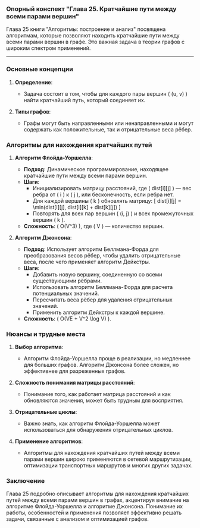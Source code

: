 ### Опорный конспект "Глава 25. Кратчайшие пути между всеми парами вершин"

Глава 25 книги "Алгоритмы: построение и анализ" посвящена алгоритмам, которые позволяют находить кратчайшие пути между всеми парами вершин в графе. Это важная задача в теории графов с широким спектром применений.

---

### Основные концепции

1. **Определение**:
   - Задача состоит в том, чтобы для каждого пары вершин \( (u, v) \) найти кратчайший путь, который соединяет их.

2. **Типы графов**:
   - Графы могут быть направленными или ненаправленными и могут содержать как положительные, так и отрицательные веса рёбер.

### Алгоритмы для нахождения кратчайших путей

1. **Алгоритм Флойда-Уоршелла**:
   - **Подход**: Динамическое программирование, находящее кратчайшие пути между всеми парами вершин.
   - **Шаги**:
     - Инициализировать матрицу расстояний, где \( dist[i][j] \) — вес ребра от \( i \) к \( j \), или бесконечность, если ребра нет.
     - Для каждой вершины \( k \) обновлять матрицу: 
       \[
       dist[i][j] = \min(dist[i][j], dist[i][k] + dist[k][j])
       \]
     - Повторять для всех пар вершин \( (i, j) \) и всех промежуточных вершин \( k \).
   - **Сложность**: \( O(V^3) \), где \( V \) — количество вершин.

2. **Алгоритм Джонсона**:
   - **Подход**: Использует алгоритм Беллмана-Форда для преобразования весов рёбер, чтобы удалить отрицательные веса, после чего применяет алгоритм Дейкстры.
   - **Шаги**:
     - Добавить новую вершину, соединенную со всеми существующими рёбрами.
     - Использовать алгоритм Беллмана-Форда для расчета потенциальных значений.
     - Пересчитать веса рёбер для удаления отрицательных значений.
     - Применить алгоритм Дейкстры к каждой вершине.
   - **Сложность**: \( O(VE + V^2 \log V) \).

### Нюансы и трудные места

1. **Выбор алгоритма**:
   - Алгоритм Флойда-Уоршелла проще в реализации, но медленнее для больших графов. Алгоритм Джонсона более сложен, но эффективнее для разреженных графов.

2. **Сложность понимания матрицы расстояний**:
   - Понимание того, как работает матрица расстояний и как обновляются значения, может быть трудным для восприятия.

3. **Отрицательные циклы**:
   - Важно знать, как алгоритм Флойда-Уоршелла может использоваться для обнаружения отрицательных циклов.

4. **Применение алгоритмов**:
   - Алгоритмы для нахождения кратчайших путей между всеми парами вершин широко применяются в сетевой маршрутизации, оптимизации транспортных маршрутов и многих других задачах.

### Заключение

Глава 25 подробно описывает алгоритмы для нахождения кратчайших путей между всеми парами вершин в графах, акцентируя внимание на алгоритме Флойда-Уоршелла и алгоритме Джонсона. Понимание их работы, особенностей и применения позволяет эффективно решать задачи, связанные с анализом и оптимизацией графов.